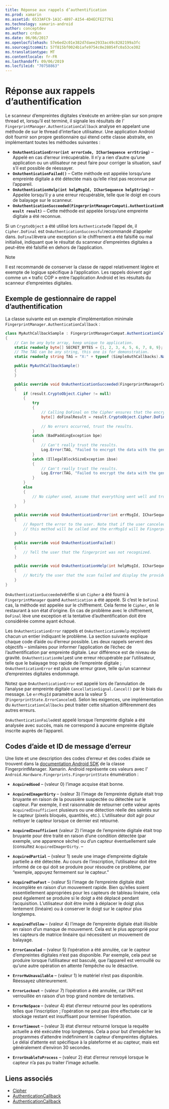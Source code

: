 ```yaml
---
title: Réponse aux rappels d’authentification
ms.prod: xamarin
ms.assetid: 6533AFC9-1A1C-4897-A154-4D4ECFE27761
ms.technology: xamarin-android
author: conceptdev
ms.author: crdun
ms.date: 06/06/2017
ms.openlocfilehash: 57e6ed2c01e382d7daee2933ac49c8282199a3fc
ms.sourcegitcommit: 57f815bf0024b1afe9754c0e28054fc0a53ce302
ms.translationtype: MT
ms.contentlocale: fr-FR
ms.lasthandoff: 09/06/2019
ms.locfileid: "70758863"
---
```

# <a name="responding-to-authentication-callbacks"></a>Réponse aux rappels d’authentification

Le scanneur d’empreintes digitales s’exécute en arrière-plan sur son propre thread et, lorsqu’il est terminé, il signale les résultats de l' `FingerprintManager.AuthenticationCallback` analyse en appelant une méthode de sur le thread d’interface utilisateur. Une application Android doit fournir son propre gestionnaire qui étend cette classe abstraite, en implémentant toutes les méthodes suivantes :

- **`OnAuthenticationError(int errorCode, ICharSequence errString)`** &ndash; Appelé en cas d’erreur irrécupérable. Il n’y a rien d’autre qu’une application ou un utilisateur ne peut faire pour corriger la situation, sauf s’il est possible de réessayer.
- **`OnAuthenticationFailed()`** &ndash; Cette méthode est appelée lorsqu’une empreinte digitale a été détectée mais qu’elle n’est pas reconnue par l’appareil.
- **`OnAuthenticationHelp(int helpMsgId, ICharSequence helpString)`** &ndash; Appelée lorsqu’il y a une erreur récupérable, telle que le doigt en cours de balayage sur le scanneur.
- **`OnAuthenticationSucceeded(FingerprintManagerCompati.AuthenticationResult result)`** &ndash; Cette méthode est appelée lorsqu’une empreinte digitale a été reconnue.

Si un `CryptoObject` a été utilisé lors `Authenticate`de l’appel de, il `Cipher.DoFinal` est `OnAuthenticationSuccessful`recommandé d’appeler dans.
`DoFinal`lèvera une exception si le chiffrement a été falsifié ou mal initialisé, indiquant que le résultat du scanneur d’empreintes digitales a peut-être été falsifié en dehors de l’application.

> [!NOTE]
> Il est recommandé de conserver la classe de rappel relativement légère et exempte de logique spécifique à l’application. Les rappels doivent agir comme un « trafic COP » entre l’application Android et les résultats du scanneur d’empreintes digitales.

## <a name="a-sample-authentication-callback-handler"></a>Exemple de gestionnaire de rappel d’authentification

La classe suivante est un exemple d’implémentation minimale `FingerprintManager.AuthenticationCallback` : 

```csharp
class MyAuthCallbackSample : FingerprintManagerCompat.AuthenticationCallback
{
    // Can be any byte array, keep unique to application.
    static readonly byte[] SECRET_BYTES = {1, 2, 3, 4, 5, 6, 7, 8, 9};
    // The TAG can be any string, this one is for demonstration.
    static readonly string TAG = "X:" + typeof (SimpleAuthCallbacks).Name;

    public MyAuthCallbackSample()
    {
    }

    public override void OnAuthenticationSucceeded(FingerprintManagerCompat.AuthenticationResult result)
    {
        if (result.CryptoObject.Cipher != null) 
        {
            try
            {
                // Calling DoFinal on the Cipher ensures that the encryption worked.
                byte[] doFinalResult = result.CryptoObject.Cipher.DoFinal(SECRET_BYTES);
    
                // No errors occurred, trust the results.              
            }
            catch (BadPaddingException bpe)
            {
                // Can't really trust the results.
                Log.Error(TAG, "Failed to encrypt the data with the generated key." + bpe);
            }
            catch (IllegalBlockSizeException ibse)
            {
                // Can't really trust the results.
                Log.Error(TAG, "Failed to encrypt the data with the generated key." + ibse);
            }
        }
        else
        {
            // No cipher used, assume that everything went well and trust the results.
        }
    }

    public override void OnAuthenticationError(int errMsgId, ICharSequence errString)
    {
        // Report the error to the user. Note that if the user canceled the scan,
        // this method will be called and the errMsgId will be FingerprintState.ErrorCanceled.
    }

    public override void OnAuthenticationFailed()
    {
        // Tell the user that the fingerprint was not recognized.
    }

    public override void OnAuthenticationHelp(int helpMsgId, ICharSequence helpString)
    {
        // Notify the user that the scan failed and display the provided hint.
    }
}
```

`OnAuthenticationSucceeded`vérifie si un `Cipher` a été fourni à `FingerprintManager` quand `Authentication` a été appelé. Si c’est le `DoFinal` cas, la méthode est appelée sur le chiffrement. Cela ferme le `Cipher`, en le restaurant à son état d’origine. En cas de problème avec le chiffrement, `DoFinal` lève une exception et la tentative d’authentification doit être considérée comme ayant échoué.

Les `OnAuthenticationError` rappels et `OnAuthenticationHelp` reçoivent chacun un entier indiquant le problème. La section suivante explique chaque code d’aide ou d’erreur possible. Les deux rappels servent des objectifs &ndash; similaires pour informer l’application de l’échec de l’authentification par empreinte digitale. Leur différence est de niveau de gravité. `OnAuthenticationHelp`est une erreur récupérable par l’utilisateur, telle que le balayage trop rapide de l’empreinte digitale ; `OnAuthenticationError` est plus une erreur grave, telle qu’un scanneur d’empreintes digitales endommagé.

Notez que `OnAuthenticationError` est appelé lors de l’annulation de l’analyse par empreinte digitale `CancellationSignal.Cancel()` par le biais du message. Le `errMsgId` paramètre aura la valeur 5 (`FingerprintState.ErrorCanceled`). Selon les exigences, une implémentation du `AuthenticationCallbacks` peut traiter cette situation différemment des autres erreurs. 

`OnAuthenticationFailed`est appelé lorsque l’empreinte digitale a été analysée avec succès, mais ne correspond à aucune empreinte digitale inscrite auprès de l’appareil. 

## <a name="help-codes-and-error-message-ids"></a>Codes d’aide et ID de message d’erreur 

Une liste et une description des codes d’erreur et des codes d’aide se trouvent dans la [documentation Android SDK](https://developer.android.com/reference/android/hardware/fingerprint/FingerprintManager.html#FINGERPRINT_ACQUIRED_GOOD) de la classe FingerprintManager. Xamarin. Android représente ces valeurs avec l' `Android.Hardware.Fingerprints.FingerprintState` énumération :

- **`AcquiredGood`** &ndash; (valeur 0) l’image acquise était bonne.

- **`AcquiredImagerDirty`** &ndash; (valeur 3) l’image de l’empreinte digitale était trop bruyante en raison de la poussière suspectée ou détectée sur le capteur. Par exemple, il est raisonnable de retourner cette valeur après `AcquiredInsufficient` plusieurs ou une détection réelle des saletés sur le capteur (pixels bloqués, quantités, etc.). L’utilisateur doit agir pour nettoyer le capteur lorsque ce dernier est retourné.

- **`AcquiredInsufficient`** (valeur 2) l’image de l’empreinte digitale était trop bruyante pour être traité en raison d’une condition détectée (par exemple, une apparence sèche) ou d’un capteur éventuellement sale (consultez `AcquiredImagerDirty`. &ndash;

- **`AcquiredPartial`** &ndash; (valeur 1) seule une image d’empreinte digitale partielle a été détectée. Au cours de l’inscription, l’utilisateur doit être informé de ce qui doit se produire pour résoudre ce problème, par &ldquo;exemple, appuyez fermement sur le capteur.&rdquo;

- **`AcquiredTooFast`** &ndash; (valeur 5) l’image de l’empreinte digitale était incomplète en raison d’un mouvement rapide. Bien qu’elles soient essentiellement appropriées pour les capteurs de tableau linéaire, cela peut également se produire si le doigt a été déplacé pendant l’acquisition. L’utilisateur doit être invité à déplacer le doigt plus lentement (linéaire) ou à conserver le doigt sur le capteur plus longtemps.

- **`AcquiredToSlow`** &ndash; (valeur 4) l’image de l’empreinte digitale était illisible en raison d’un manque de mouvement. Cela est le plus approprié pour les capteurs de matrice linéaire qui nécessitent un mouvement de balayage.

- **`ErrorCanceled`** &ndash; (valeur 5) l’opération a été annulée, car le capteur d’empreintes digitales n’est pas disponible. Par exemple, cela peut se produire lorsque l’utilisateur est basculé, que l’appareil est verrouillé ou qu’une autre opération en attente l’empêche ou le désactive.

- **`ErrorHwUnavailable`** &ndash; (valeur 1) le matériel n’est pas disponible. Réessayez ultérieurement.

- **`ErrorLockout`** &ndash; (valeur 7) l’opération a été annulée, car l’API est verrouillée en raison d’un trop grand nombre de tentatives.

- **`ErrorNoSpace`** &ndash; (valeur 4) état d’erreur retourné pour les opérations telles que l’inscription ; l’opération ne peut pas être effectuée car le stockage restant est insuffisant pour terminer l’opération.

- **`ErrorTimeout`** &ndash; (valeur 3) état d’erreur retourné lorsque la requête actuelle a été exécutée trop longtemps. Cela a pour but d’empêcher les programmes d’attendre indéfiniment le capteur d’empreintes digitales. Le délai d’attente est spécifique à la plateforme et au capteur, mais est généralement d’environ 30 secondes.

- **`ErrorUnableToProcess`** &ndash; (valeur 2) état d’erreur renvoyé lorsque le capteur n’a pas pu traiter l’image actuelle.

## <a name="related-links"></a>Liens associés

- [Cipher](https://docs.oracle.com/javase/7/docs/api/javax/crypto/Cipher.html)
- [AuthenticationCallback](https://developer.android.com/reference/android/hardware/fingerprint/FingerprintManager.AuthenticationCallback.html)
- [AuthenticationCallback](https://developer.android.com/reference/android/support/v4/hardware/fingerprint/FingerprintManagerCompat.AuthenticationCallback.html)
